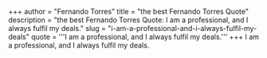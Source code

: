 +++
author = "Fernando Torres"
title = "the best Fernando Torres Quote"
description = "the best Fernando Torres Quote: I am a professional, and I always fulfil my deals."
slug = "i-am-a-professional-and-i-always-fulfil-my-deals"
quote = '''I am a professional, and I always fulfil my deals.'''
+++
I am a professional, and I always fulfil my deals.
